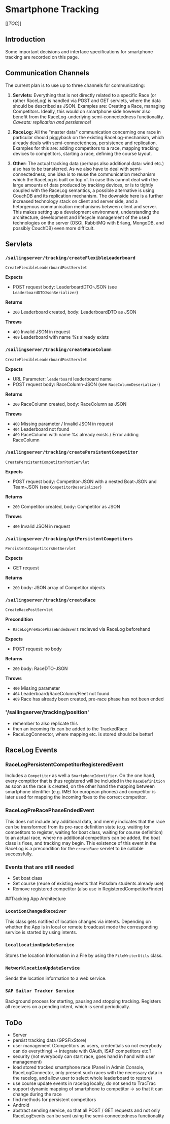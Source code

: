 # Smartphone Tracking

[[_TOC_]]

## Introduction
Some important decisions and interface specifications for smartphone tracking are recorded on this page.

## Communication Channels
The current plan is to use up to three channels for communicating:

1. **Servlets:** Everything that is not directly related to a specific Race (or rather RaceLog) is handled via POST and GET servlets, where the data should be described as JSON. Examples are: Creating a Race, managing Competitors. Ideally, this would on smartphone side however also benefit from the RaceLog-underlying semi-connectedness functionality. _Caveats: replication and persistence!_

2. **RaceLog:** All the "master data" communication concerning one race in particular should piggyback on the existing RaceLog-mechanism, which already deals with semi-connectedness, persistence and replication. Examples for this are: adding competitors to a race, mapping tracking devices to competitors, starting a race, defining the course layout.

3. **Other:** The actual tracking data (perhaps also additional data: wind etc.) also has to be transferred. As we also have to deal with semi-connectedness, one idea is to reuse the communication mechanism which the RaceLog is built on top of. In case this cannot deal with the large amounts of data produced by tracking devices, or is to tightly coupled with the RaceLog semantics, a possible alternative is using CouchDB and its replication mechanism. The downside here is a further increased technology stack on client and server side, and a hetorgenous communication mechanisms between client and server. This makes setting up a development environment, understanding the architecture, development and lifecycle management of the used technologies on the server (OSGi, RabbitMQ with Erlang, MongoDB, and possibly CouchDB) even more difficult.

## Servlets
### `/sailingserver/tracking/createFlexibleLeaderboard`
`CreateFlexibleLeaderboardPostServlet`

**Expects**
* POST request body: LeaderboardDTO-JSON (see `LeaderboardDTOJsonSerializer`)

**Returns**
* `200` Leaderboard created, body: LeaderboardDTO as JSON

**Throws**
* `400` Invalid JSON in request
* `409` Leaderboard with name %s already exists

### `/sailingserver/tracking/createRaceColumn`
`CreateFlexibleLeaderboardPostServlet`

**Expects**
* URL Parameter: `leaderboard` leaderboard name
* POST request body: RaceColumn-JSON (see `RaceColumnDeserializer`)

**Returns**
* `200` RaceColumn created, body: RaceColumn as JSON

**Throws**
* `400` Missing parameter / Invalid JSON in request
* `404` Leaderboard not found
* `409` RaceColumn with name %s already exists / Error adding RaceColumn

### `/sailingserver/tracking/createPersistentCompetitor`
`CreatePersistentCompetitorPostServlet`

**Expects**
* POST request body: Competitor-JSON with a nested Boat-JSON and Team-JSON (see `CompetitorDeserializer`)

**Returns**
* `200` Competitor created, body: Competitor as JSON

**Throws**
* `400` Invalid JSON in request

### `/sailingserver/tracking/getPersistentCompetitors`
`PersistentCompetitorsGetServlet`

**Expects**
* GET request

**Returns**
* `200` body: JSON array of Competitor objects

### `/sailingserver/tracking/createRace`
`CreateRacePostServlet`

**Precondition**
* `RaceLogPreRacePhaseEndedEvent` recieved via RaceLog beforehand

**Expects**
* POST request: no body

**Returns**
* `200` body: RaceDTO-JSON

**Throws**
* `400` Missing parameter
* `404` Leaderboard/RaceColumn/Fleet not found
* `409` Race has already been created, pre-race phase has not been ended

### '/sailingserver/tracking/position'
* remember to also replicate this
* then an incoming fix can be added to the TrackedRace
* RaceLogConnector, where mapping etc. is stored should be better!


## RaceLog Events
### RaceLogPersistentCompetitorRegisteredEvent
Includes a `Competitor` as well a `SmartphoneIdentifier`. On the one hand, every comptitor that is thus registered will be included in the `RaceDefinition` as soon as the race is created, on the other hand the mapping between smartphone identifier (e.g. IMEI for european phones) and competitor is later used for mapping the incoming fixes to the correct competitor.

### RaceLogPreRacePhaseEndedEvent
This does not include any additional data, and merely indicates that the race can be transformed from its pre-race definition state (e.g. waiting for competitors to register, waiting for boat class, waiting for course definition) to an actual race, where no additional competitors can be added, the boat class is fixes, and tracking may begin. This existence of this event in the RaceLog is a precondition for the `createRace` servlet to be callable successfully.

### Events that are still needed
* Set boat class
* Set course (reuse of existing events that Potsdam students already use)
* Remove registered competitor (also use in RegisteredCompetitorFinder)

##Tracking App Architecture

### `LocationChangedReceiver`
This class gets notified of location changes via intents. Depending on whether the App is in local or remote broadcast mode the corresponding service is started by using intents.

### `LocalLocationUpdateService`
Stores the location Information in a File by using the `FileWriterUtils` class.

### `NetworklocationUpdateService`
Sends the location information to a web service.

### `SAP Sailor Tracker Service`
Background process for starting, pausing and stopping tracking. Registers all receivers on a pending intent, which is send periodically.

## ToDo
* Server
 * persist tracking data (GPSFixStore)
 * user management (Competitors as users, credentials so not everybody can do everything)
   -> integrate with OAuth, ISAF competitors etc.?
 * security (not everybody can start race, goes hand in hand with user management)
 * load stored tracked smartphone race (Panel in Admin Console, RaceLogConnector, only present such races with the necessary data in the racelog, and allow user to select whole leaderboard to restore)
 * use course update events in racelog locally, do not send to TracTrac
 * support dynamic mapping of smartphone to competitor -> so that it can change during the race
 * find methods for persistent competitors
* Android
 * abstract sending service, so that all POST / GET requests and not only RaceLogEvents can be sent using the semi-connectedness functionality
